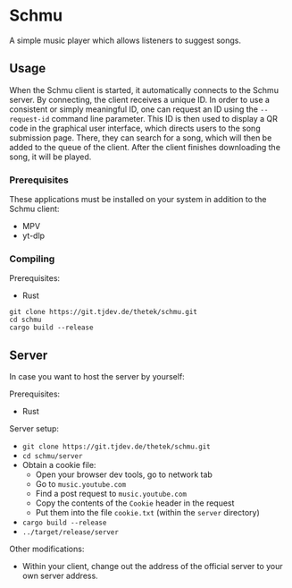# Schmu

A simple music player which allows listeners to suggest songs.

## Usage

When the Schmu client is started, it automatically connects to the Schmu server. By connecting, the
client receives a unique ID. In order to use a consistent or simply meaningful ID, one can request
an ID using the `--request-id` command line parameter. This ID is then used to display a QR code in
the graphical user interface, which directs users to the song submission page. There, they can
search for a song, which will then be added to the queue of the client. After the client finishes
downloading the song, it will be played.

### Prerequisites

These applications must be installed on your system in addition to the Schmu client:
- MPV
- yt-dlp

### Compiling

Prerequisites:
- Rust

```
git clone https://git.tjdev.de/thetek/schmu.git
cd schmu
cargo build --release
```

## Server

In case you want to host the server by yourself:

Prerequisites:
- Rust

Server setup:
- `git clone https://git.tjdev.de/thetek/schmu.git`
- `cd schmu/server`
- Obtain a cookie file:
  - Open your browser dev tools, go to network tab
  - Go to `music.youtube.com`
  - Find a post request to `music.youtube.com`
  - Copy the contents of the `Cookie` header in the request
  - Put them into the file `cookie.txt` (within the `server` directory)
- `cargo build --release`
- `../target/release/server`

Other modifications:
- Within your client, change out the address of the official server to your own server address.
